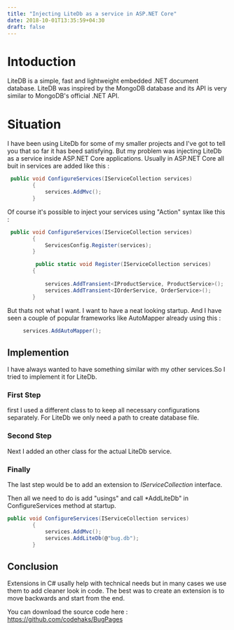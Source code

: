 ```yaml
---
title: "Injecting LiteDb as a service in ASP.NET Core"
date: 2018-10-01T13:35:59+04:30
draft: false
---
```

# Intoduction
LiteDB is a simple, fast and lightweight embedded .NET document database. LiteDB was inspired by the MongoDB database and its API is very similar to MongoDB's official .NET API.

# Situation
I have been using LiteDb for some of my smaller projects and I've got to tell you that so far it has beed satisfying. But my problem was injecting LiteDb as a service inside ASP.NET Core applications. Usually in ASP.NET Core all buit in services are added like this : 

```csharp
 public void ConfigureServices(IServiceCollection services)
        {
            services.AddMvc();
        }
```

Of course it's possible to inject your services using "Action" syntax like this :

```csharp
 public void ConfigureServices(IServiceCollection services)
        {
            ServicesConfig.Register(services);
        }

         public static void Register(IServiceCollection services)
        {
           
            services.AddTransient<IProductService, ProductService>();
            services.AddTransient<IOrderService, OrderService>();
        }
```

But thats not what I want. I want to have a neat looking startup. And I have seen a couple of popular frameworks like AutoMapper already using this :

```csharp
     services.AddAutoMapper();
```

## Implemention

I have always wanted to have something similar with my other services.So I tried to implement it for LiteDb.

### First Step

first I used a different class to to keep all necessary configurations separately. For LiteDb we only need a path to create database file.
<script src="https://gist.github.com/codehaks/9ca799a0734f8cc775f0d585febdcca3.js"></script>

### Second Step
Next I added an other class for the actual LiteDb service.

<script src="https://gist.github.com/codehaks/12b528749e07d53a7451f14d9162dada.js"></script>

### Finally

The last step would be to add an extension to *IServiceCollection* interface.


<script src="https://gist.github.com/codehaks/7e19f5e4a545c4f987d244640868c334.js"></script>


Then all we need to do is add "usings" and call *AddLiteDb" in ConfigureServices method at startup.

```csharp
public void ConfigureServices(IServiceCollection services)
        {
            services.AddMvc();
            services.AddLiteDb(@"bug.db");
        }
```

## Conclusion

Extensions in C# usally help with technical needs but in many cases we use them to add cleaner look in code. The best was to create an extension is to move backwards and start from the end.

You can download the source code here : <https://github.com/codehaks/BugPages>
